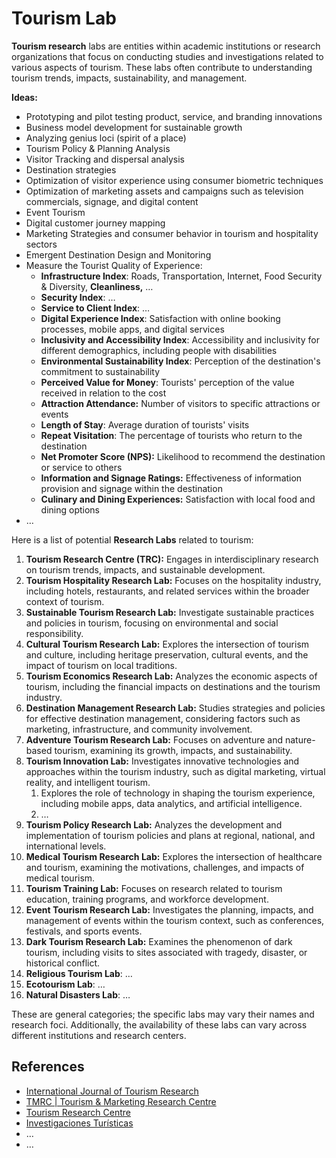 # Tourism Lab

**Tourism research** labs are entities within academic institutions or research organizations that focus on conducting studies and investigations related to various aspects of tourism. These labs often contribute to understanding tourism trends, impacts, sustainability, and management.

**Ideas:**

- Prototyping and pilot testing product, service, and branding innovations
- Business model development for sustainable growth
- Analyzing genius loci (spirit of a place)
- Tourism Policy & Planning Analysis
- Visitor Tracking and dispersal analysis
- Destination strategies
- Optimization of visitor experience using consumer biometric techniques
- Optimization of marketing assets and campaigns such as television commercials, signage, and digital content
- Event Tourism
- Digital customer journey mapping
- Marketing Strategies and consumer behavior in tourism and hospitality sectors
- Emergent Destination Design and Monitoring
- Measure the Tourist Quality of Experience:
    - **Infrastructure Index**:  Roads, Transportation, Internet, Food Security & Diversity, **Cleanliness,** …
    - **Security Index**: …
    - **Service to Client Index**: …
    - **Digital Experience Index**: Satisfaction with online booking processes, mobile apps, and digital services
    - **Inclusivity and Accessibility Index**: Accessibility and inclusivity for different demographics, including people with disabilities
    - **Environmental Sustainability Index**: Perception of the destination's commitment to sustainability
    - **Perceived Value for Money**: Tourists' perception of the value received in relation to the cost
    - **Attraction Attendance:** Number of visitors to specific attractions or events
    - **Length of Stay**: Average duration of tourists' visits
    - **Repeat Visitation**: The percentage of tourists who return to the destination
    - **Net Promoter Score (NPS):** Likelihood to recommend the destination or service to others
    - **Information and Signage Ratings:** Effectiveness of information provision and signage within the destination
    - **Culinary and Dining Experiences:** Satisfaction with local food and dining options
- …

Here is a list of potential **Research Labs** related to tourism:

1. **Tourism Research Centre (TRC):** Engages in interdisciplinary research on tourism trends, impacts, and sustainable development.
2. **Tourism Hospitality Research Lab:** Focuses on the hospitality industry, including hotels, restaurants, and related services within the broader context of tourism.
3. **Sustainable Tourism Research Lab:** Investigate sustainable practices and policies in tourism, focusing on environmental and social responsibility.
4. **Cultural Tourism Research Lab:** Explores the intersection of tourism and culture, including heritage preservation, cultural events, and the impact of tourism on local traditions.
5. **Tourism Economics Research Lab:** Analyzes the economic aspects of tourism, including the financial impacts on destinations and the tourism industry.
6. **Destination Management Research Lab:** Studies strategies and policies for effective destination management, considering factors such as marketing, infrastructure, and community involvement.
7. **Adventure Tourism Research Lab:** Focuses on adventure and nature-based tourism, examining its growth, impacts, and sustainability.
8. **Tourism Innovation Lab:** Investigates innovative technologies and approaches within the tourism industry, such as digital marketing, virtual reality, and intelligent tourism.
    1. Explores the role of technology in shaping the tourism experience, including mobile apps, data analytics, and artificial intelligence.
    2. …
9. **Tourism Policy  Research Lab:** Analyzes the development and implementation of tourism policies and plans at regional, national, and international levels.
10. **Medical Tourism Research Lab:** Explores the intersection of healthcare and tourism, examining the motivations, challenges, and impacts of medical tourism.
11. **Tourism Training Lab:** Focuses on research related to tourism education, training programs, and workforce development.
12. **Event Tourism Research Lab:** Investigates the planning, impacts, and management of events within the tourism context, such as conferences, festivals, and sports events.
13. **Dark Tourism Research Lab:** Examines the phenomenon of dark tourism, including visits to sites associated with tragedy, disaster, or historical conflict.
14. **Religious Tourism Lab**: …
15. **Ecotourism Lab**: …
16. **Natural Disasters Lab**: …

These are general categories; the specific labs may vary their names and research foci. Additionally, the availability of these labs can vary across different institutions and research centers.

## References

- [International Journal of Tourism Research](https://onlinelibrary.wiley.com/journal/15221970)
- [TMRC | Tourism & Marketing Research Centre](https://www.gre.ac.uk/research/tmrc)
- [Tourism Research Centre](https://www.brandonu.ca/trc/)
- [Investigaciones Turísticas](https://investigacionesturisticas.ua.es/)
- …
- …